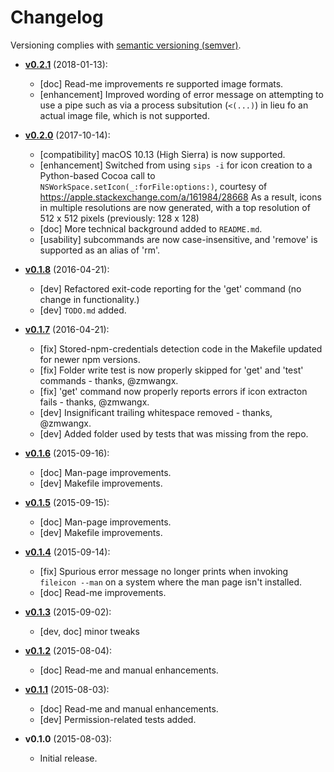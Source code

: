 # Changelog

Versioning complies with [semantic versioning (semver)](http://semver.org/).

<!-- NOTE: An entry template for a new version is automatically added each time `make version` is called. Fill in changes afterwards. -->

* **[v0.2.1](https://github.com/mklement0/fileicon/compare/v0.2.0...v0.2.1)** (2018-01-13):
  * [doc] Read-me improvements re supported image formats.
  * [enhancement] Improved wording of error message on attempting to use a pipe
    such as via a process subsitution (`<(...)`) in lieu fo an actual image file,
    which is not supported.

* **[v0.2.0](https://github.com/mklement0/fileicon/compare/v0.1.10...v0.2.0)** (2017-10-14):
  * [compatibility] macOS 10.13 (High Sierra) is now supported.
  * [enhancement] Switched from using `sips -i` for icon creation to a Python-based
                  Cocoa call to `NSWorkSpace.setIcon(_:forFile:options:)`, courtesy of https://apple.stackexchange.com/a/161984/28668
                  As a result, icons in multiple resolutions are now generated, with a top resolution of 512 x 512 pixels (previously: 128 x 128)
  * [doc] More technical background added to `README.md`.
  * [usability] subcommands are now case-insensitive, and 'remove' is supported as an alias of 'rm'.

* **[v0.1.8](https://github.com/mklement0/fileicon/compare/v0.1.7...v0.1.8)** (2016-04-21):
  * [dev] Refactored exit-code reporting for the 'get' command (no change in functionality.)
  * [dev] `TODO.md` added.

* **[v0.1.7](https://github.com/mklement0/fileicon/compare/v0.1.6...v0.1.7)** (2016-04-21):
  * [fix] Stored-npm-credentials detection code in the Makefile updated for
          newer npm versions.
  * [fix] Folder write test is now properly skipped for 'get' and 'test'
          commands - thanks, @zmwangx.
  * [fix] 'get' command now properly reports errors if icon extracton fails
           - thanks, @zmwangx.
  * [dev] Insignificant trailing whitespace removed - thanks, @zmwangx.  
  * [dev] Added folder used by tests that was missing from the repo.

* **[v0.1.6](https://github.com/mklement0/fileicon/compare/v0.1.5...v0.1.6)** (2015-09-16):
  * [doc] Man-page improvements.
  * [dev] Makefile improvements.

* **[v0.1.5](https://github.com/mklement0/fileicon/compare/v0.1.4...v0.1.5)** (2015-09-15):
  * [doc] Man-page improvements.
  * [dev] Makefile improvements.

* **[v0.1.4](https://github.com/mklement0/fileicon/compare/v0.1.3...v0.1.4)** (2015-09-14):
  * [fix] Spurious error message no longer prints when invoking `fileicon --man` on a system where the man page isn't installed.
  * [doc] Read-me improvements.

* **[v0.1.3](https://github.com/mklement0/fileicon/compare/v0.1.2...v0.1.3)** (2015-09-02):
  * [dev, doc] minor tweaks

* **[v0.1.2](https://github.com/mklement0/fileicon/compare/v0.1.1...v0.1.2)** (2015-08-04):
  * [doc] Read-me and manual enhancements.

* **[v0.1.1](https://github.com/mklement0/fileicon/compare/v0.1.0...v0.1.1)** (2015-08-03):
  * [doc] Read-me and manual enhancements.
  * [dev] Permission-related tests added.

* **v0.1.0** (2015-08-03):
  * Initial release.
